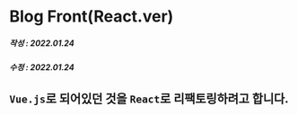 # **Blog Front(React.ver)**

##### 작성 : 2022.01.24

##### 수정 : 2022.01.24

## `Vue.js`로 되어있던 것을 `React`로 리팩토링하려고 합니다.
